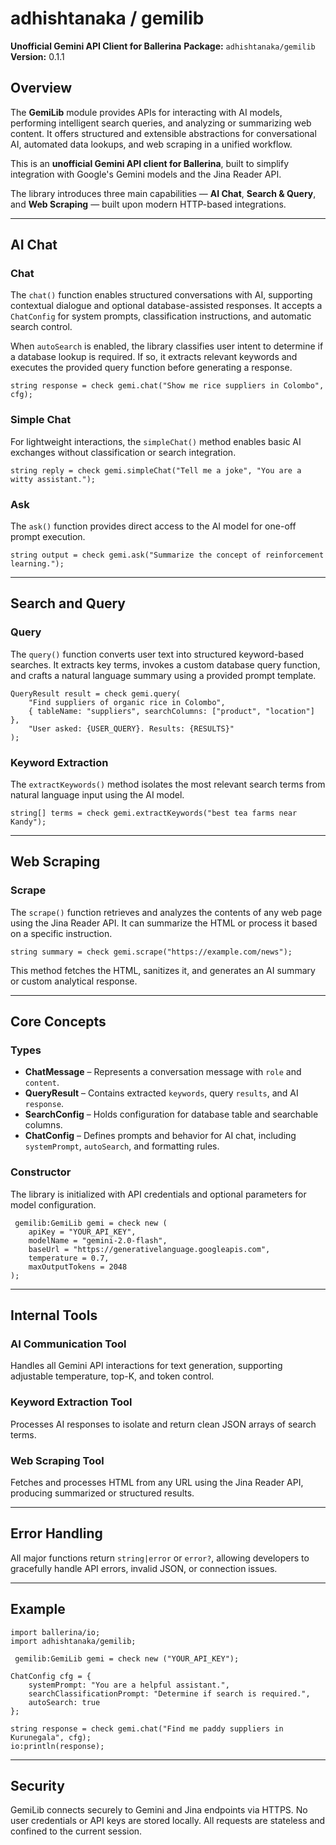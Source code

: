 # adhishtanaka / gemilib

**Unofficial Gemini API Client for Ballerina**
**Package:** `adhishtanaka/gemilib`
**Version:** 0.1.1

## Overview

The **GemiLib** module provides APIs for interacting with AI models, performing intelligent search queries, and analyzing or summarizing web content. It offers structured and extensible abstractions for conversational AI, automated data lookups, and web scraping in a unified workflow.

This is an **unofficial Gemini API client for Ballerina**, built to simplify integration with Google's Gemini models and the Jina Reader API.

The library introduces three main capabilities — **AI Chat**, **Search & Query**, and **Web Scraping** — built upon modern HTTP-based integrations.

---

## AI Chat

### Chat

The `chat()` function enables structured conversations with AI, supporting contextual dialogue and optional database-assisted responses. It accepts a `ChatConfig` for system prompts, classification instructions, and automatic search control.

When `autoSearch` is enabled, the library classifies user intent to determine if a database lookup is required. If so, it extracts relevant keywords and executes the provided query function before generating a response.

```ballerina
string response = check gemi.chat("Show me rice suppliers in Colombo", cfg);
```

### Simple Chat

For lightweight interactions, the `simpleChat()` method enables basic AI exchanges without classification or search integration.

```ballerina
string reply = check gemi.simpleChat("Tell me a joke", "You are a witty assistant.");
```

### Ask

The `ask()` function provides direct access to the AI model for one-off prompt execution.

```ballerina
string output = check gemi.ask("Summarize the concept of reinforcement learning.");
```

---

## Search and Query

### Query

The `query()` function converts user text into structured keyword-based searches. It extracts key terms, invokes a custom database query function, and crafts a natural language summary using a provided prompt template.

```ballerina
QueryResult result = check gemi.query(
    "Find suppliers of organic rice in Colombo",
    { tableName: "suppliers", searchColumns: ["product", "location"] },
    "User asked: {USER_QUERY}. Results: {RESULTS}"
);
```

### Keyword Extraction

The `extractKeywords()` method isolates the most relevant search terms from natural language input using the AI model.

```ballerina
string[] terms = check gemi.extractKeywords("best tea farms near Kandy");
```

---

## Web Scraping

### Scrape

The `scrape()` function retrieves and analyzes the contents of any web page using the Jina Reader API. It can summarize the HTML or process it based on a specific instruction.

```ballerina
string summary = check gemi.scrape("https://example.com/news");
```

This method fetches the HTML, sanitizes it, and generates an AI summary or custom analytical response.

---

## Core Concepts

### Types

* **ChatMessage** – Represents a conversation message with `role` and `content`.
* **QueryResult** – Contains extracted `keywords`, query `results`, and AI `response`.
* **SearchConfig** – Holds configuration for database table and searchable columns.
* **ChatConfig** – Defines prompts and behavior for AI chat, including `systemPrompt`, `autoSearch`, and formatting rules.

### Constructor

The library is initialized with API credentials and optional parameters for model configuration.

```ballerina
 gemilib:GemiLib gemi = check new (
    apiKey = "YOUR_API_KEY",
    modelName = "gemini-2.0-flash",
    baseUrl = "https://generativelanguage.googleapis.com",
    temperature = 0.7,
    maxOutputTokens = 2048
);
```

---

## Internal Tools

### AI Communication Tool

Handles all Gemini API interactions for text generation, supporting adjustable temperature, top-K, and token control.

### Keyword Extraction Tool

Processes AI responses to isolate and return clean JSON arrays of search terms.

### Web Scraping Tool

Fetches and processes HTML from any URL using the Jina Reader API, producing summarized or structured results.

---

## Error Handling

All major functions return `string|error` or `error?`, allowing developers to gracefully handle API errors, invalid JSON, or connection issues.

---

## Example

```ballerina
import ballerina/io;
import adhishtanaka/gemilib;

 gemilib:GemiLib gemi = check new ("YOUR_API_KEY");

ChatConfig cfg = {
    systemPrompt: "You are a helpful assistant.",
    searchClassificationPrompt: "Determine if search is required.",
    autoSearch: true
};

string response = check gemi.chat("Find me paddy suppliers in Kurunegala", cfg);
io:println(response);
```

---

## Security

GemiLib connects securely to Gemini and Jina endpoints via HTTPS. No user credentials or API keys are stored locally. All requests are stateless and confined to the current session.
